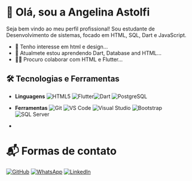 # 👋 Olá, sou a Angelina Astolfi
Seja bem vindo ao meu perfil profissional! Sou estudante de Desenvolvimento de sistemas, focado em HTML, SQL, Dart e JavaScript.
- 👀 Tenho interesse em html e design...
- 🌱 Atualmete estou aprendendo Dart, Database and HTML...
- 🚀✨ Procuro colaborar com HTML e Flutter...

## 🛠️ **Tecnologias e Ferramentas**

- **Linguagens** ![HTML5](https://img.shields.io/badge/HTML5-E34F26?style=flat&logo=html5&logoColor=white)  ![Flutter](https://img.shields.io/badge/Flutter-02569B?style=flat&logo=flutter&logoColor=white)![Dart](https://img.shields.io/badge/Dart-0175C2?style=flat&logo=dart&logoColor=white) ![PostgreSQL](https://img.shields.io/badge/PostgreSQL-336791?style=flat&logo=postgresql&logoColor=white)

- **Ferramentas** ![Git](https://img.shields.io/badge/Git-F05032?style=flat&logo=git&logoColor=white) ![VS Code](https://img.shields.io/badge/VS%20Code-007ACC?style=flat&logo=visual-studio-code&logoColor=white)  ![Visual Studio](https://img.shields.io/badge/Visual%20Studio-5C2D91?style=flat&logo=visual-studio&logoColor=white) ![Bootstrap](https://img.shields.io/badge/Bootstrap-563D7C?style=flat&logo=bootstrap&logoColor=white) ![SQL Server](https://img.shields.io/badge/SQL%20Server-CC2927?style=flat&logo=microsoft-sql-server&logoColor=white)

- 
# 📬 Formas de contato

 [![GitHub](https://img.shields.io/badge/GitHub-6e5494?style=flat-square&logo=github&logoColor=white)](https://github.com/astolfiAngelina) [![WhatsApp](https://img.shields.io/badge/WhatsApp-4CAF50?style=flat-square&logo=whatsapp&logoColor=white)](https://wa.me/5516994125027) [![LinkedIn](https://img.shields.io/badge/LinkedIn-0077B5?style=flat-square&logo=linkedin&logoColor=white)](https://www.linkedin.com/in/angelina-astolfi-082920268/)

<!---
astolfiAngelina/astolfiAngelina is a ✨ special ✨ repository because its `README.md` (this file) appears on your GitHub profile.
You can click the Preview link to take a look at your changes.
--->
